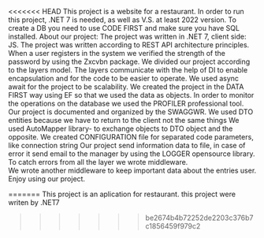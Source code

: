 <<<<<<< HEAD
This project is a website for a restaurant.
In order to run this  project,  .NET 7 is needed, as well as V.S. at least 2022 version. 
To create a DB you need to use CODE FIRST and make sure you have SQL installed.
About our project:
The project was written in .NET 7, client side: JS.
The project was written according to REST API  architecture principles.
When a user registers in the system we verified the strength of the password  by using the Zxcvbn package.
We divided our project according to the layers model. The layers communicate with the help of DI to enable encapsulation and for the code to be easier to operate.
We used async await for the project to be scalability.
We created the project in the DATA FIRST way using EF so that we used the data as objects.
In order to monitor the operations on the database we used the PROFILER professional tool.
Our project is documented and organized by the SWAGGWR.
We used DTO entities because we have to return to the client not the same things 
We used AutoMapper library- to exchange objects to DTO object and the opposite.
We created CONFIGURATION file for separated code parameters, like connection string 
Our project send information data to file, in case of error it send email to the manager by using the LOGGER opensource library.
 To catch errors from all the layer we wrote middleware.  
We wrote another middleware to keep important data about the entries user.   
Enjoy using our project.



=======
This project is an aplication for restaurant.
this project were writen by .NET7
>>>>>>> be2674b4b72252de2203c376b7c1856459f979c2
